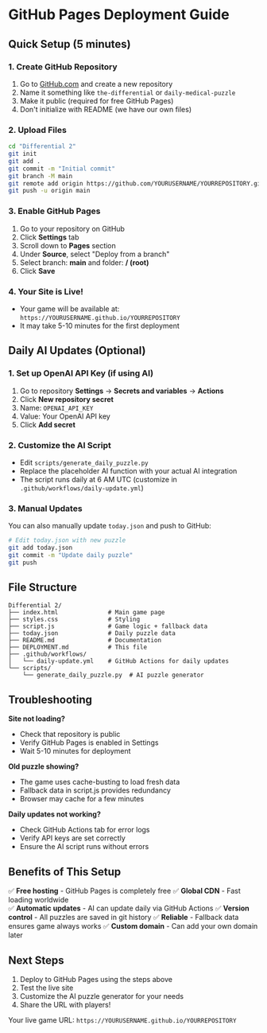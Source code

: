 # GitHub Pages Deployment Guide

## Quick Setup (5 minutes)

### 1. Create GitHub Repository
1. Go to [GitHub.com](https://github.com) and create a new repository
2. Name it something like `the-differential` or `daily-medical-puzzle`
3. Make it public (required for free GitHub Pages)
4. Don't initialize with README (we have our own files)

### 2. Upload Files
```bash
cd "Differential 2"
git init
git add .
git commit -m "Initial commit"
git branch -M main
git remote add origin https://github.com/YOURUSERNAME/YOURREPOSITORY.git
git push -u origin main
```

### 3. Enable GitHub Pages
1. Go to your repository on GitHub
2. Click **Settings** tab
3. Scroll down to **Pages** section
4. Under **Source**, select "Deploy from a branch"
5. Select branch: **main** and folder: **/ (root)**
6. Click **Save**

### 4. Your Site is Live!
- Your game will be available at: `https://YOURUSERNAME.github.io/YOURREPOSITORY`
- It may take 5-10 minutes for the first deployment

## Daily AI Updates (Optional)

### 1. Set up OpenAI API Key (if using AI)
1. Go to repository **Settings** → **Secrets and variables** → **Actions**
2. Click **New repository secret**
3. Name: `OPENAI_API_KEY`
4. Value: Your OpenAI API key
5. Click **Add secret**

### 2. Customize the AI Script
- Edit `scripts/generate_daily_puzzle.py`
- Replace the placeholder AI function with your actual AI integration
- The script runs daily at 6 AM UTC (customize in `.github/workflows/daily-update.yml`)

### 3. Manual Updates
You can also manually update `today.json` and push to GitHub:
```bash
# Edit today.json with new puzzle
git add today.json
git commit -m "Update daily puzzle"
git push
```

## File Structure
```
Differential 2/
├── index.html              # Main game page
├── styles.css              # Styling
├── script.js               # Game logic + fallback data
├── today.json              # Daily puzzle data
├── README.md               # Documentation
├── DEPLOYMENT.md           # This file
├── .github/workflows/
│   └── daily-update.yml    # GitHub Actions for daily updates
└── scripts/
    └── generate_daily_puzzle.py  # AI puzzle generator
```

## Troubleshooting

**Site not loading?**
- Check that repository is public
- Verify GitHub Pages is enabled in Settings
- Wait 5-10 minutes for deployment

**Old puzzle showing?**
- The game uses cache-busting to load fresh data
- Fallback data in script.js provides redundancy
- Browser may cache for a few minutes

**Daily updates not working?**
- Check GitHub Actions tab for error logs
- Verify API keys are set correctly
- Ensure the AI script runs without errors

## Benefits of This Setup

✅ **Free hosting** - GitHub Pages is completely free
✅ **Global CDN** - Fast loading worldwide  
✅ **Automatic updates** - AI can update daily via GitHub Actions
✅ **Version control** - All puzzles are saved in git history
✅ **Reliable** - Fallback data ensures game always works
✅ **Custom domain** - Can add your own domain later

## Next Steps

1. Deploy to GitHub Pages using the steps above
2. Test the live site
3. Customize the AI puzzle generator for your needs
4. Share the URL with players!

Your live game URL: `https://YOURUSERNAME.github.io/YOURREPOSITORY`